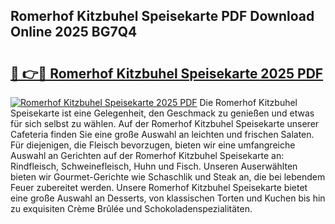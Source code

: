 ## Romerhof Kitzbuhel Speisekarte PDF Download Online 2025 BG7Q4

# <h2><a href="http://gc8chl0.nevu.top/?p=Romerhof+Kitzbuhel+Speisekarte">🔗 👉🔴 Romerhof Kitzbuhel Speisekarte 2025 PDF</a></h2>

[![Romerhof Kitzbuhel Speisekarte 2025 PDF](https://i.imgur.com/dBaPXMq.png)](http://gc8chl0.nevu.top/?p=Romerhof+Kitzbuhel+Speisekarte)
Die Romerhof Kitzbuhel Speisekarte ist eine Gelegenheit, den Geschmack zu genießen und etwas für sich selbst zu wählen. Auf der Romerhof Kitzbuhel Speisekarte unserer Cafeteria finden Sie eine große Auswahl an leichten und frischen Salaten. Für diejenigen, die Fleisch bevorzugen, bieten wir eine umfangreiche Auswahl an Gerichten auf der Romerhof Kitzbuhel Speisekarte an: Rindfleisch, Schweinefleisch, Huhn und Fisch. Unseren Auserwählten bieten wir Gourmet-Gerichte wie Schaschlik und Steak an, die bei lebendem Feuer zubereitet werden. Unsere Romerhof Kitzbuhel Speisekarte bietet eine große Auswahl an Desserts, von klassischen Torten und Kuchen bis hin zu exquisiten Crème Brûlée und Schokoladenspezialitäten.
